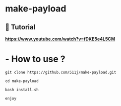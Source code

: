 # make-payload
## 🎥 Tutorial
**https://www.youtube.com/watch?v=fDKE5e4L5CM**

# - How to use ?
```
git clone https://github.com/511j/make-payload.git

cd make-payload

bash install.sh

enjoy
```
